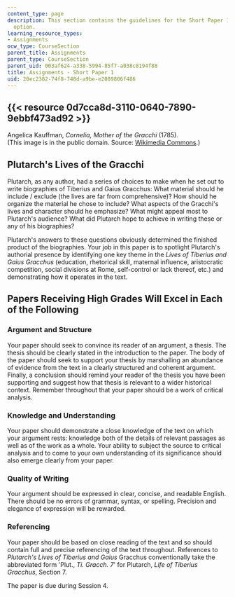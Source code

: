 ```yaml
---
content_type: page
description: This section contains the guidelines for the Short Paper 1 assignment
  option.
learning_resource_types:
- Assignments
ocw_type: CourseSection
parent_title: Assignments
parent_type: CourseSection
parent_uid: 003af624-a338-5994-85f7-a038c8194f88
title: Assignments - Short Paper 1
uid: 20ec2382-74f8-748d-a9be-e2089806f486
---
```


{{< resource 0d7cca8d-3110-0640-7890-9ebbf473ad92 >}}
----------------------------------------------------------------------------------------------------------------------------------------------------------------------------

Angelica Kauffman, _Cornelia, Mother of the Gracchi_ (1785).  
(This image is in the public domain. Source: [Wikimedia Commons](https://commons.wikimedia.org/wiki/File:Kauffmann_Cornelia_mater_Gracchorum.jpg).)

Plutarch's Lives of the Gracchi
-------------------------------

Plutarch, as any author, had a series of choices to make when he set out to write biographies of Tiberius and Gaius Gracchus: What material should he include / exclude (the lives are far from comprehensive)? How should he organize the material he chose to include? What aspects of the Gracchi's lives and character should he emphasize? What might appeal most to Plutarch's audience? What did Plutarch hope to achieve in writing these or any of his biographies?

Plutarch's answers to these questions obviously determined the finished product of the biographies. Your job in this paper is to spotlight Plutarch's authorial presence by identifying one key theme in the _Lives of Tiberius and Gaius Gracchus_ (education, rhetorical skill, maternal influence, aristocratic competition, social divisions at Rome, self-control or lack thereof, etc.) and demonstrating how it operates in the text.

Papers Receiving High Grades Will Excel in Each of the Following
----------------------------------------------------------------

### Argument and Structure

Your paper should seek to convince its reader of an argument, a thesis. The thesis should be clearly stated in the introduction to the paper. The body of the paper should seek to support your thesis by marshalling an abundance of evidence from the text in a clearly structured and coherent argument. Finally, a conclusion should remind your reader of the thesis you have been supporting and suggest how that thesis is relevant to a wider historical context. Remember throughout that your paper should be a work of critical analysis.

### Knowledge and Understanding

Your paper should demonstrate a close knowledge of the text on which your argument rests: knowledge both of the details of relevant passages as well as of the work as a whole. Your ability to subject the source to critical analysis and to come to your own understanding of its significance should also emerge clearly from your paper.

### Quality of Writing

Your argument should be expressed in clear, concise, and readable English. There should be no errors of grammar, syntax, or spelling. Precision and elegance of expression will be rewarded.

### Referencing

Your paper should be based on close reading of the text and so should contain full and precise referencing of the text throughout. References to _Plutarch's Lives of Tiberius and Gaius_ Gracchus conventionally take the abbreviated form 'Plut., _Ti. Gracch. 7_' for Plutarch, _Life of Tiberius Gracchus_, Section 7.

The paper is due during Session 4.